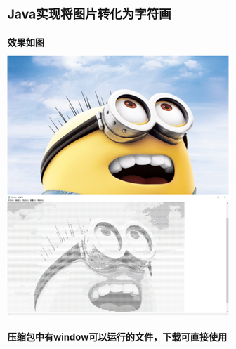 # Java实现将图片转化为字符画
## 效果如图
![原图](https://github.com/fishrong/Pic2Char/raw/master/image/123.jpg)  
![转化后图](https://github.com/fishrong/Pic2Char/raw/master/image/CharPic.png)
## 压缩包中有window可以运行的文件，下载可直接使用
